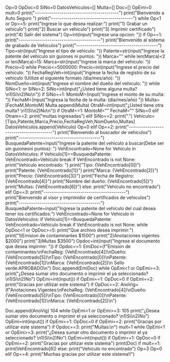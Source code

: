 Op=0
OpDoc=0
SiNo=0
DatosVehiculos=[]
Multa=[]
Doc=[]
OpEmi=0
mult=0
print("-----------------------------------------")
print("Bienvenido a Auto Seguro ")
print("----------------------------------------")
while Op<1 or Op>=5:
 print("Ingrese lo que desea realizar:")
print("1) Grabar un vehiculo")
print("2) Buscar un vehiculo")
print("3) Imprimir certificado")
print("4) Salir del sistema")
Op=int(input("Ingrese una opcion: "))
if Op==1:
 print("----------------------------------------")
print("Bienvenido al sistema de grabado de Vehiculos")
print("----------------------------------------")
Tipo=str(input("Ingrese el tipo de vehiculo: "))
Patente=str(input("Ingrese la patente del vehiculo sin guiones ni puntos: "))
Marca=""
while len(Marca)<2 or len(Marca)>15:
Marca=str(input("Ingrese la marca del vehiculo: "))
Precio=0
while Precio<=5000000:
Precio=int(input("Ingrese el precio del vehiculo: "))
FechaRegVeh=int(input("Ingrese la fecha de registro de su vehiculo (Utilize el siguiente formato /dia/mes/año): "))
NomDueño=int(input("Ingrese el nombre del dueño del vehiculo: "))
while SiNo<1: or SiNo>2:
SiNo=int(input("¿Usted tiene alguna multa? \n1)Si\n2)No\n"))
if SiNo==1:
 MontoM=(input("Ingrese el monto de su multa: "))
FechaM=(input("Ingresa la fecha de la multa: (dia/mes/año) "))
Multa=[FechaM,MontoM]
 Multa.append(Multa)
 OtraM=int(input("¿Usted tiene otra multa? \n1)Si\n2)No\n"))
if OtraM==1:
MontoM=""
FechaM=""
SiNo=0
elif Otram==2:
          print("multas ingresadas")
elif SiNo==2:
print(".")
Vehiculo=[Tipo,Patente,Marca,Precio,FechaRegVeh,NomDueño,Multas]
DatosVehiculos.append(Vehiculo)
Op=0
elif Op==2:
print("----------------------------------------")
print("Bienvenido al buscador de vehiculos")
print("----------------------------------------")
BusquedaPatente=input("Ingrese la patente del vehiculo a buscar(Debe ser sin guionesni puntos): ")
VehEncontrado=None
for Vehiculo in DatosVehiculos:
if Vehiculo[1]==BusquedaPatente:
VehEncontrado=Vehiculo 
break
if VehEncontrado is not None:
print("Vehiculo encontrado: ")
print("Tipo: {VehEncontrado[0]}")
print("Patente: {VehEncontrado[1]}")
print("Marca: {VehEncontrado[2]}")
print("Precio: {VehEncontrado[3]}")
print("Fecha de Registro: {VehEncontrado[4]}")
print("Nombre del dueño: {VehEncontrado[5]}")
print("Multas: {VehEncontrado[6]}")
else:
print("Vehiculo no encontrado")
elif Op==3:
print("----------------------------------------")
print("Bienvenido al visor y imprimidor de certificados de vehiculos")
print("----------------------------------------")
BusquedaPatente=input("Ingrese la patente del vehiculo del cual desea tener los certificados:")
VehEncontrado=None
for Vehiculo in DatosVehiculos:
if Vehiculo[1]==BusquedaPatente:
VehEncontrado=Vehiculo
break
  if VehEncontrado is not None:
while OpDoc<1 or OpDoc>=5:
print("Que archivo desea imprimir:")
print("1)Emision de contaminantes $1500")
 print("2)Anotaciones vigentes $2000")
print("3)Multas $3500")
Opdoc=int(input("Ingrese el documento que desea impirmir: "))
if Opdoc==1:
EmiDoc=(f"Emision de contaminantes:\nFechaReg: {VehEncontrado[4]}\nDueño:
{VehEncontrado[5]}\nTipo: {VehEncontrado[0]}\nPatente: {VehEncontrado[1]}\nMarca:
{VehEncontrado[2]}\n Sello verde:APROBADO\n")
Doc.append(EmiDoc)
 while OpEmi<1 or OpEmi>=3:
 print("¿Desea sumar otro documento o imprimir el ya seleccionado?
\n1)Si\n2)No")
 OpEmi=int(input())
 if OpEmi==1:
OpDoc=0
 if OpEmi==2:
print("Gracias por utilizar este sistema")
 if OpDoc==2:
AnoVig=(f"Anotaciones Vigentes:\nFechaReg: {VehEncontrado[4]}\nDueño:
{VehEncontrado[5]}\nTipo: {VehEncontrado[0]}\nPatente: {VehEncontrado[1]}\nMarca:
{VehEncontrado[2]}\n")

Doc.append(AnoVig)
104 while OpEmi<1 or OpEmi>=3:
105 print("¿Desea sumar otro documento o imprimir el ya seleccionado?
\n1)Si\n2)No")
 OpEmi=int(input())
 if OpEmi==1:
 OpDoc=0
 if OpEmi==2:
 print("Gracias por utilizar este sistema")
 if Opdoc==3:
 print("Multas:\n")
 mult=1
 while OpEmi<1 or OpEmi>=3:
 print("¿Desea sumar otro documento o imprimir el ya seleccionado?
\n1)Si\n2)No")
 OpEmi=int(input())
 if OpEmi==1:
 OpDoc=0
  if OpEmi==2:
 print("Gracias por utilizar este sistema")
 print(Doc)
 if mult==1:
 print(VehEncontrado[6])
 else:
 print("Vehiculo no encontrado")
 Op=3
 Op=0
 elif Op==4:
     print("Muchas gracias por utilizar este sistema!!")
